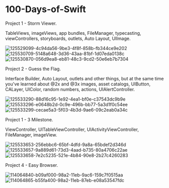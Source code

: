 # 100-Days-of-Swift

Project 1 - Storm Viewer.

TableViews, imageViews, app bundles, FileManager, typecasting, viewControllers, storyboards, outlets, Auto Layout, UIImage.

![125529099-4c94da56-9be3-4f8f-858b-fb344ce9e202](https://user-images.githubusercontent.com/110721351/190895872-e4b0ae9f-98b2-481d-9042-a92cf7260163.gif)
![125530709-5148a648-3d36-43aa-81bf-1d07eda0138c](https://user-images.githubusercontent.com/110721351/190895933-2484d5af-460f-4a69-9d26-236531ac973d.png)
![125530870-056d9ea8-eb81-48c3-9cd2-50e6eb7b7304](https://user-images.githubusercontent.com/110721351/190895940-2d382fc9-584e-4c4b-ba3d-c0b3d92e2dbd.png)

Project 2 - Guess the Flag.

Interface Builder, Auto Layout, outlets and other things, but at the same time you've learned about @2x and @3x images, asset catalogs, UIButton, CALayer, UIColor, random numbers, actions, UIAlertController.

![125533290-88d16c95-1e92-4ea1-bf0e-c37543dc9b9e](https://user-images.githubusercontent.com/110721351/192013802-43d4e305-85a6-49f6-a2c8-cc5dc033447f.gif)
![125533296-e0648b2d-0c9e-496b-bb77-5a3d1f0c54ee](https://user-images.githubusercontent.com/110721351/192013818-56acd824-bd27-4745-a0a7-e57daa937688.png)
![125533299-cecae5a3-5f03-4b3d-9ae6-09c2eab0a34c](https://user-images.githubusercontent.com/110721351/192013830-dc1abede-e1a4-4bf0-8f04-8c0e2b4329c5.png)

Project 1 - 3 Milestone.

ViewController, UITableViewController, UIActivityViewController, FileManager, imageView.

![125533653-256ebbc6-65bf-4dfd-9a8a-65bdef2d346d](https://user-images.githubusercontent.com/110721351/194043522-dee5f9d8-5628-4295-b0e1-ca558b7ada8c.gif)
![125533657-9a889d61-73d3-4aad-b735-80a4706c22ae](https://user-images.githubusercontent.com/110721351/194043555-c9ed4e3c-98f7-494c-a3a4-191bcf305b12.png)
![125533658-7e2c5235-521e-4b84-90e8-2b27c4260283](https://user-images.githubusercontent.com/110721351/194043573-d5d292aa-5639-4616-bdcc-8d91d36fded6.png)




Project 4 - Easy Browser.


![114064840-b09af000-98a2-11eb-9ac6-159c7f0515aa](https://user-images.githubusercontent.com/110721351/192559149-595999eb-38b8-4aff-9292-6de553fc5e31.png)
![114064865-b55fa400-98a2-11eb-87eb-e08a53547fdc](https://user-images.githubusercontent.com/110721351/192559163-49fe872d-4021-4c28-9e32-5cc798896303.png)
